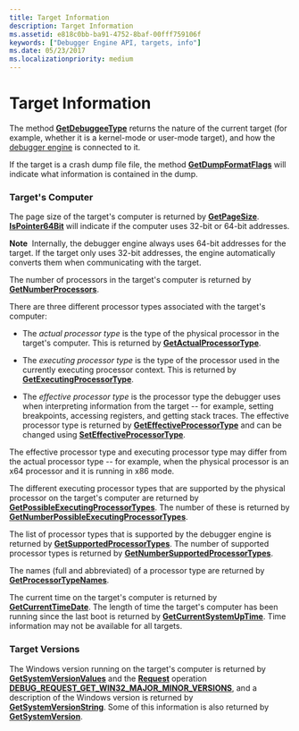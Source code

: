 ```yaml
---
title: Target Information
description: Target Information
ms.assetid: e818c0bb-ba91-4752-8baf-00fff759106f
keywords: ["Debugger Engine API, targets, info"]
ms.date: 05/23/2017
ms.localizationpriority: medium
---
```


# Target Information


The method [**GetDebuggeeType**](https://msdn.microsoft.com/library/windows/hardware/ff546559) returns the nature of the current target (for example, whether it is a kernel-mode or user-mode target), and how the [debugger engine](introduction.md#debugger-engine) is connected to it.

If the target is a crash dump file file, the method [**GetDumpFormatFlags**](https://msdn.microsoft.com/library/windows/hardware/ff546592) will indicate what information is contained in the dump.

### <span id="target_s_computer"></span><span id="TARGET_S_COMPUTER"></span>Target's Computer

The page size of the target's computer is returned by [**GetPageSize**](https://msdn.microsoft.com/library/windows/hardware/ff548086). [**IsPointer64Bit**](https://msdn.microsoft.com/library/windows/hardware/ff551092) will indicate if the computer uses 32-bit or 64-bit addresses.

**Note**  Internally, the debugger engine always uses 64-bit addresses for the target. If the target only uses 32-bit addresses, the engine automatically converts them when communicating with the target.

 

The number of processors in the target's computer is returned by [**GetNumberProcessors**](https://msdn.microsoft.com/library/windows/hardware/ff547950).

There are three different processor types associated with the target's computer:

-   The *actual processor type* is the type of the physical processor in the target's computer. This is returned by [**GetActualProcessorType**](https://msdn.microsoft.com/library/windows/hardware/ff545572).

-   The *executing processor type* is the type of the processor used in the currently executing processor context. This is returned by [**GetExecutingProcessorType**](https://msdn.microsoft.com/library/windows/hardware/ff546670).

-   The *effective processor type* is the processor type the debugger uses when interpreting information from the target -- for example, setting breakpoints, accessing registers, and getting stack traces. The effective processor type is returned by [**GetEffectiveProcessorType**](https://msdn.microsoft.com/library/windows/hardware/ff546595) and can be changed using [**SetEffectiveProcessorType**](https://msdn.microsoft.com/library/windows/hardware/ff556657).

The effective processor type and executing processor type may differ from the actual processor type -- for example, when the physical processor is an x64 processor and it is running in x86 mode.

The different executing processor types that are supported by the physical processor on the target's computer are returned by [**GetPossibleExecutingProcessorTypes**](https://msdn.microsoft.com/library/windows/hardware/ff548130). The number of these is returned by [**GetNumberPossibleExecutingProcessorTypes**](https://msdn.microsoft.com/library/windows/hardware/ff547939).

The list of processor types that is supported by the debugger engine is returned by [**GetSupportedProcessorTypes**](https://msdn.microsoft.com/library/windows/hardware/ff548438). The number of supported processor types is returned by [**GetNumberSupportedProcessorTypes**](https://msdn.microsoft.com/library/windows/hardware/ff547966).

The names (full and abbreviated) of a processor type are returned by [**GetProcessorTypeNames**](https://msdn.microsoft.com/library/windows/hardware/ff548169).

The current time on the target's computer is returned by [**GetCurrentTimeDate**](https://msdn.microsoft.com/library/windows/hardware/ff546553). The length of time the target's computer has been running since the last boot is returned by [**GetCurrentSystemUpTime**](https://msdn.microsoft.com/library/windows/hardware/ff545883). Time information may not be available for all targets.

### <span id="target_versions"></span><span id="TARGET_VERSIONS"></span>Target Versions

The Windows version running on the target's computer is returned by [**GetSystemVersionValues**](https://msdn.microsoft.com/library/windows/hardware/ff549258) and the [**Request**](https://msdn.microsoft.com/library/windows/hardware/ff554564) operation [**DEBUG\_REQUEST\_GET\_WIN32\_MAJOR\_MINOR\_VERSIONS**](https://msdn.microsoft.com/library/windows/hardware/ff541563), and a description of the Windows version is returned by [**GetSystemVersionString**](https://msdn.microsoft.com/library/windows/hardware/ff549245). Some of this information is also returned by [**GetSystemVersion**](https://msdn.microsoft.com/library/windows/hardware/ff549234).

 

 





